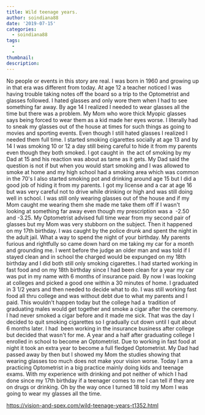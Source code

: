 ```yaml
---
title: Wild teenage years.
author: soindiana88
date: '2019-07-15'
categories:
  - soindiana88
tags:
  - 
  - 
thumbnail: 
description: 
---
```


No people or events in this story are real. I was born in 1960 and growing up in that era was different from today. At age 12 a teacher noticed I was having trouble taking notes off the board so a trip to the Optometrist and glasses followed. I hated glasses and only wore them when I had to see something far away. By age 14 I realized I needed to wear glasses all the time but there was a problem. My Mom who wore thick Myopic glasses says being forced to wear them as a kid made her eyes worse. I literally had to sneak my glasses out of the house at times for such things as going to movies and sporting events. Even though I still hated glasses I realized I needed them full time. I started smoking cigarettes socially at age 13 and by 14 I was smoking 10 or 12 a day still being careful to hide it from my parents even though they both smoked. I got caught in  the act of smoking by my Dad at 15 and his reaction was about as tame as it gets. My Dad said the question is not if but when you would start smoking and I was allowed to smoke at home and my high school had a smoking area which was common in the 70's I also started smoking pot and drinking around age 15 but I did a good job of hiding it from my parents. I got my license and a car at age 16 but was very careful not to drive while drinking or high and was still doing well in school. I was still only wearing glasses out of the house and if my Mom caught me wearing them she made me take them off if I wasn't looking at something far away even though my prescription was a  -2.50 and -3.25. My Optometrist advised full time wear from my second pair of glasses but my Mom was very stubborn on the subject. Then it happened on my 17th birthday. I was caught by the police drunk and spent the night in the adult jail. What a way to spend the night of your birthday. My parents furious and rightfully so came down hard on me taking my car for a month and grounding me. I went before the judge an older man and was told if I stayed clean and in school the charged would be expunged on my 18th birthday and I did both still only smoking cigarettes. I had started working in fast food and on my 18th birthday since I had been clean for a year my car was put in my name with 6 months of insurance paid. By now I was looking at colleges and picked a good one within a 30 minutes of home. I graduated in 3 1/2 years and then needed to decide what to do. I was still working fast food all thru college and was without debt due to what my parents and I paid. This wouldn't happen today but the college had a  tradition of graduating males would get together and smoke a cigar after the ceremony. I had never smoked a cigar before and it made me sick. That was the day I decided to quit smoking cigarettes so I gradually cut down until I quit about 6 months later. I had  been working in the insurance business after college but decided that wasn't for me. A year and a half after graduating college I enrolled in school to become an Optometrist. Due to working in fast food at night it took an extra year to become a full fledged Optometrist. My Dad had passed away by then but I showed my Mom the studies showing that wearing glasses too much does not make your vision worse. Today I am a practicing Optometrist in a big practice mainly doing kids and teenage exams. With my experience with drinking and pot neither of which I had done since my 17th birthday if a teenager comes to me I can tell if they are on drugs or drinking. Oh by the way once I turned 18 told my Mom I was going to wear my glasses all the time.

https://vision-and-spex.com/wild-teenage-years-t1352.html
